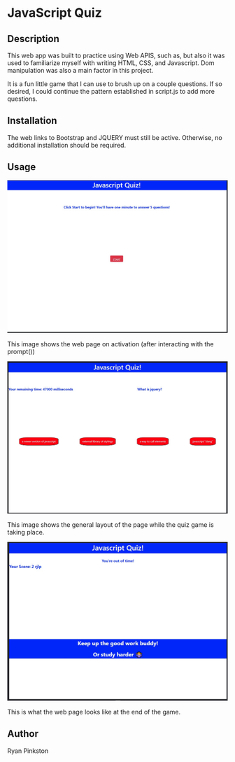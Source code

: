 # JavaScript Quiz

## Description

This web app was built to practice using Web APIS, such as, but also it was used to familiarize myself with writing HTML, CSS, and Javascript. Dom manipulation was also a main factor in this project.

It is a fun little game that I can use to brush up on a couple questions. If so desired, I could continue the pattern established in script.js to add more questions.

## Installation

The web links to Bootstrap and JQUERY must still be active. Otherwise, no additional installation should be required.

## Usage

![alt text](./assets/images/04challengeimg1.jpg)

This image shows the web page on activation (after interacting with the prompt())

![alt text](./assets/images/04challengeimg2.jpg)

This image shows the general layout of the page while the quiz game is taking place.

![alt text](./assets/images/04challengeimg3.jpg)

This is what the web page looks like at the end of the game.

## Author
Ryan Pinkston